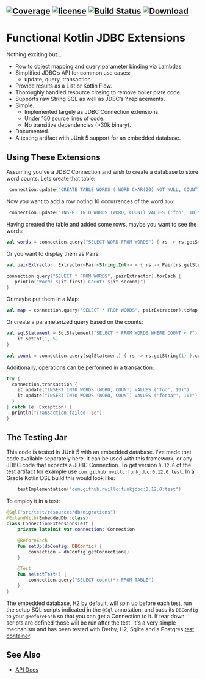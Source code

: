 [![Coverage](https://codecov.io/gh/nwillc/funkjdbc/branch/master/graphs/badge.svg?branch=master)](https://codecov.io/gh/nwillc/funkjdbc)
[![license](https://img.shields.io/github/license/nwillc/funkjdbc.svg)](https://tldrlegal.com/license/-isc-license)
[![Build Status](https://github.com/nwillc/funkjdbc/workflows/CICD/badge.svg)](https://github.com/nwillc/funkjdbc/actions?query=workflow%3ACICD)
[![Download](https://api.bintray.com/packages/nwillc/maven/funkjdbc/images/download.svg)](https://bintray.com/nwillc/maven/funkjdbc/_latestVersion)
------

# Functional Kotlin JDBC Extensions

Nothing exciting but...

 - Row to object mapping and query parameter binding via Lambdas.
 - Simplified JDBC’s API for common use cases:
   - update, query, transaction
 - Provide results as a List or Kotlin Flow.
 - Thoroughly handled resource closing to remove boiler plate code.
 - Supports raw String SQL as well as JDBC’s ? replacements.
 - Simple.
    - Implemented largely as JDBC Connection extensions.
    - Under 150 source lines of code.
    - No transitive dependencies (>30k binary).
 - Documented.
 - A testing artifact with JUnit 5 support for an embedded database.

## Using These Extensions

Assuming you've a JDBC Connection and wish to create a database to store word counts. Lets create
that table:

```kotlin
 connection.update("CREATE TABLE WORDS ( WORD CHAR(20) NOT NULL, COUNT INTEGER DEFAULT 0)")
```

Now you want to add a row noting 10 occurrences of the word `foo`:

```kotlin
 connection.update("INSERT INTO WORDS (WORD, COUNT) VALUES ('foo', 10)")
```

Having created the table and added some rows, maybe you want to see the words:

```kotlin
val words = connection.query("SELECT WORD FROM WORDS") { rs -> rs.getString(1) }
```

Or you want to display them as Pairs:

```kotlin
val pairExtractor: Extractor<Pair<String,Int>> = { rs -> Pair(rs.getString("WORD")!!,rs.getInt("COUNT")) }

connection.query("SELECT * FROM WORDS", pairExtractor).forEach {
   println("Word: ${it.first} Count: ${it.second}")
}
```

Or maybe put them in a Map:

```kotlin
val map = connection.query("SELECT * FROM WORDS", pairExtractor).toMap()
```

Or create a parameterized query based on the counts:

```kotlin
val sqlStatement = SqlStatement("SELECT * FROM WORDS WHERE COUNT < ?") {
    it.setInt(1, 5)
}

val count = connection.query(sqlStatement) { rs -> rs.getString(1) }.count()
```

Additionally, operations can be performed in a transaction:

```kotlin
try {
  connection.transaction {
    it.update("INSERT INTO WORDS (WORD, COUNT) VALUES ('foo', 10)")
    it.update("INSERT INTO WORDS (WORD, COUNT) VALUES ('foobar', 10)")
  }
} catch (e: Exception) {
  println("Transaction failed: $e")
}
```

## The Testing Jar

This code is tested in JUnit 5 with an embedded database. I've made that code available separately here. It
can be used with this framework, or any JDBC code that expects a JDBC Connection.  To get version `0.12.0` of
the test artifact for example use `com.github.nwillc:funkjdbc:0.12.0:test`. In a Gradle Kotlin DSL build this
would look like:

````kotlin
    testImplementation("com.github.nwillc:funkjdbc:0.12.0:test")
````

To employ it in a test:

```kotlin
@Sql("src/test/resources/db/migrations")
@ExtendWith(EmbeddedDb::class)
class ConnectionExtensionsTest {
    private lateinit var connection: Connection

    @BeforeEach
    fun setUp(dbConfig: DBConfig) {
        connection = dbConfig.getConnection()
    }

    @Test
    fun selectTest() {
        connection.query("SELECT count(*) FROM TABLE")
    }
}
```

The embedded database, H2 by default, will spin up before each test, run the setup SQL scripts indicated in the
`@Sql` annotation, and pass its `DBConfig` to your `@BeforeEach` so that you can get a Connection to it. If tear down
scripts are defined those will be run after the test. It's a very simple mechanism and has been tested with Derby, H2,
Sqlite and a Postgres [test container](https://www.testcontainers.org/).

## See Also

- [API Docs](https://nwillc.github.io/funkjdbc/dokka/funkjdbc/index.html)
